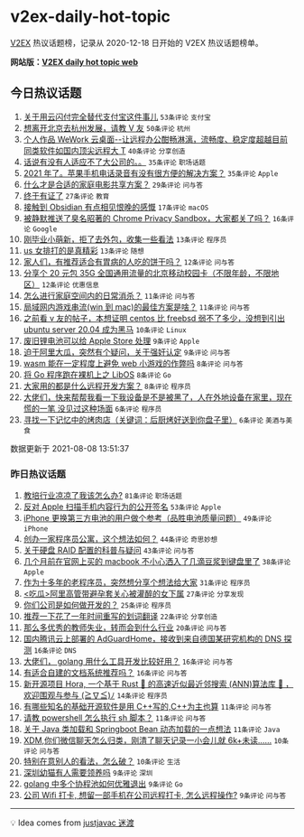 # v2ex-daily-hot-topic

[V2EX](https://www.v2ex.com/) 热议话题榜，记录从 2020-12-18 日开始的 V2EX 热议话题榜单。

**网站版：[V2EX daily hot topic web](https://boojack.github.io/v2ex-daily-hot-topic-web/)**

## 今日热议话题

<!-- TODAY BEGIN -->

1. [关于用云闪付完全替代支付宝这件事儿](https://www.v2ex.com/t/794382) `53条评论` `支付宝`
1. [想离开北京去杭州发展，请教 V 友](https://www.v2ex.com/t/794384) `50条评论` `杭州`
1. [个人作品 WeWork 云桌面--让远程办公酣畅淋漓，流畅度、稳定度超越目前同类软件如国内顶尖远程大 T](https://www.v2ex.com/t/794365) `40条评论` `分享创造`
1. [话说有没有人适应不了大公司的。。](https://www.v2ex.com/t/794392) `35条评论` `职场话题`
1. [2021 年了。苹果手机电话录音有没有很方便的解决方案？](https://www.v2ex.com/t/794353) `35条评论` `Apple`
1. [什么才是合适的家庭电影共享方案？](https://www.v2ex.com/t/794360) `29条评论` `问与答`
1. [终于有证了](https://www.v2ex.com/t/794393) `27条评论` `教育`
1. [接触到 Obsidian 有点相见恨晚的感慨](https://www.v2ex.com/t/794428) `17条评论` `macOS`
1. [被静默推送了臭名昭著的 Chrome Privacy Sandbox，大家都关了吗？](https://www.v2ex.com/t/794424) `16条评论` `Google`
1. [刚毕业小萌新，拒了去外包，收集一些看法](https://www.v2ex.com/t/794413) `13条评论` `程序员`
1. [us 女排打的是真精彩](https://www.v2ex.com/t/794417) `13条评论` `随想`
1. [家人们，有推荐适合有胃病的人吃的饼干吗？](https://www.v2ex.com/t/794400) `12条评论` `问与答`
1. [分享个 20 元包 35G 全国通用流量的北京移动校园卡（不限年龄，不限地区）](https://www.v2ex.com/t/794394) `12条评论` `优惠信息`
1. [怎么进行家庭空间内的日常消杀？](https://www.v2ex.com/t/794427) `11条评论` `问与答`
1. [局域网内游戏串流(win 到 mac)的最佳方案是啥？](https://www.v2ex.com/t/794414) `11条评论` `问与答`
1. [之前看 v 友的帖子，本想证明 centos 比 freebsd 弱不了多少，没想到引出 ubuntu server 20.04 成为黑马](https://www.v2ex.com/t/794443) `10条评论` `Linux`
1. [废旧锂电池可以给 Apple Store 处理](https://www.v2ex.com/t/794379) `9条评论` `Apple`
1. [迫于阿里大瓜，突然有个疑问，关于强奸认定](https://www.v2ex.com/t/794402) `9条评论` `问与答`
1. [wasm 能在一定程度上避免 web 小游戏的作弊吗](https://www.v2ex.com/t/794432) `8条评论` `问与答`
1. [将 Go 程序跑在裸机上之 LibOS](https://www.v2ex.com/t/794371) `8条评论` `Go`
1. [大家用的都是什么远程开发方案？](https://www.v2ex.com/t/794354) `8条评论` `程序员`
1. [大佬们，快来帮帮我看一下我设备是不是被黑了，人在外地设备在家里，现在慌的一笔 没见过这种场面](https://www.v2ex.com/t/794448) `6条评论` `程序员`
1. [寻找一下记忆中的烤肉店（关键词：后厨烤好送到你盘子里）](https://www.v2ex.com/t/794445) `6条评论` `美酒与美食`

数据更新于 2021-08-08 13:51:37

<!-- TODAY END -->

### 昨日热议话题

<!-- YESTERDAY BEGIN -->

1. [教培行业凉凉了我该怎么办?](https://www.v2ex.com/t/794236) `81条评论` `职场话题`
1. [反对 Apple 扫描手机内容行为的公开签名](https://www.v2ex.com/t/794268) `53条评论` `Apple`
1. [iPhone 更换第三方电池的用户做个参考（品胜电池质量问题）](https://www.v2ex.com/t/794216) `49条评论` `iPhone`
1. [创办一家程序员公寓，这个想法如何？](https://www.v2ex.com/t/794277) `44条评论` `奇思妙想`
1. [关于硬盘 RAID 配置的科普与疑问](https://www.v2ex.com/t/794221) `43条评论` `问与答`
1. [几个月前在官网上买的 macbook 不小心洒入了几滴豆浆到键盘里了](https://www.v2ex.com/t/794212) `38条评论` `Apple`
1. [作为十多年的老程序员，突然想分享个想法给大家](https://www.v2ex.com/t/794250) `31条评论` `程序员`
1. [<吃瓜>阿里高管带避孕套关心被灌醉的女下属](https://www.v2ex.com/t/794339) `27条评论` `分享发现`
1. [你们公司是如何做开发的？](https://www.v2ex.com/t/794293) `25条评论` `程序员`
1. [推荐一下花了一年时间重写的划词翻译](https://www.v2ex.com/t/794286) `22条评论` `分享创造`
1. [那么多优秀的教师失业，转而会到什么行业](https://www.v2ex.com/t/794317) `20条评论` `问与答`
1. [国内腾讯云上部署的 AdGuardHome，接收到来自德国某研究机构的 DNS 探测](https://www.v2ex.com/t/794324) `16条评论` `DNS`
1. [大佬们， golang 用什么工具开发比较好用？](https://www.v2ex.com/t/794314) `16条评论` `问与答`
1. [有适合自建的文档系统推荐吗？](https://www.v2ex.com/t/794225) `16条评论` `问与答`
1. [新开源项目 Hora, 一个基于 Rust 🦀 的高速近似最近邻搜索 (ANN)算法库 🚀 ，欢迎围观与参与 (≧∇≦)ﾉ](https://www.v2ex.com/t/794292) `14条评论` `程序员`
1. [有哪些知名的基础开源软件是用 C++写的,C++为主也算](https://www.v2ex.com/t/794342) `11条评论` `问与答`
1. [请教 powershell 怎么执行 sh 脚本？](https://www.v2ex.com/t/794289) `11条评论` `问与答`
1. [关于 Java 类加载和 Springboot Bean 动态加载的一点想法](https://www.v2ex.com/t/794288) `11条评论` `Java`
1. [XDM,你们微信聊天怎么归类，刚清了聊天记录一小会儿就 6k+未读……](https://www.v2ex.com/t/794348) `10条评论` `问与答`
1. [特别在意别人的看法，怎么破？](https://www.v2ex.com/t/794311) `10条评论` `生活`
1. [深圳幼猫有人需要领养吗](https://www.v2ex.com/t/794320) `9条评论` `深圳`
1. [golang 中多个协程池如何优雅退出](https://www.v2ex.com/t/794304) `9条评论` `Go`
1. [公司 Wifi 打卡, 想留一部手机在公司远程打卡, 怎么远程操作?](https://www.v2ex.com/t/794273) `9条评论` `问与答`

<!-- YESTERDAY END -->

---

💡 Idea comes from [justjavac 迷渡](https://github.com/justjavac/)
